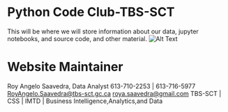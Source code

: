 # Python Code Club-TBS-SCT
This will be where we will store information about our data, jupyter notebooks, and source code, and other material.
![Alt Text](../master/img/pcc.jpg)
# Website Maintainer
Roy Angelo Saavedra, Data Analyst
613-710-2253 | 613-716-5977
RoyAngelo.Saavedra@tbs-sct.gc.ca
roya.saavedra@gmail.com
TBS-SCT | CSS | IMTD | Business Intelligence,Analytics,and Data
